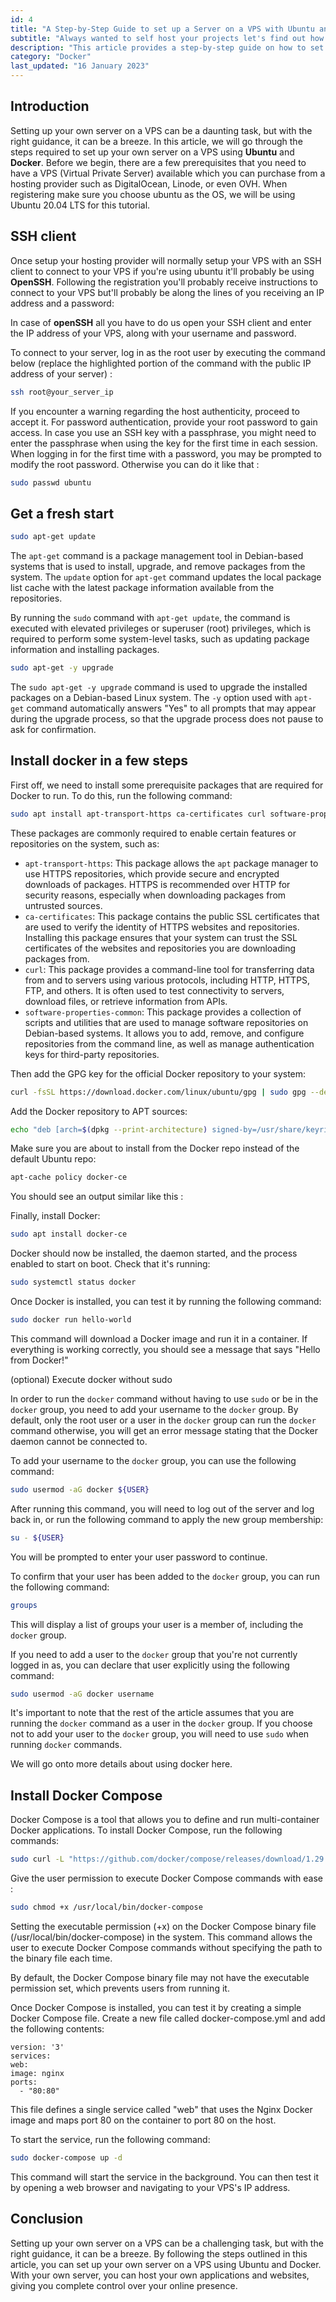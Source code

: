 ```yaml
---
id: 4
title: "A Step-by-Step Guide to set up a Server on a VPS with Ubuntu and Docker to host all your apps:"
subtitle: "Always wanted to self host your projects let's find out how !"
description: "This article provides a step-by-step guide on how to set up your own server on a VPS using Ubuntu and Docker. It walks through the process of connecting to your server, setting up the server with relevant config and installing Docker with docker compose."
category: "Docker"
last_updated: "16 January 2023"
---
```


## Introduction

Setting up your own server on a VPS can be a daunting task, but with the right guidance, it can be a breeze. In this article, we will go through the steps required to set up your own server on a VPS using **Ubuntu** and **Docker**. Before we begin, there are a few prerequisites that you need to have a VPS (Virtual Private Server) available which you can purchase from a hosting provider such as DigitalOcean, Linode, or even OVH. When registering make sure you choose ubuntu as the OS, we will be using Ubuntu 20.04 LTS for this tutorial.

## SSH client

Once setup your hosting provider will normally setup your VPS with an SSH client to connect to your VPS if you're using ubuntu it'll probably be using **OpenSSH**. Following the registration you'll probably receive instructions to connect to your VPS but'll probably be along the lines of you receiving an IP address and a password:

In case of **openSSH** all you have to do us open your SSH client and enter the IP address of your VPS, along with your username and password.

To connect to your server, log in as the root user by executing the command below (replace the highlighted portion of the command with the public IP address of your server) :

```bash
ssh root@your_server_ip
```

If you encounter a warning regarding the host authenticity, proceed to accept it. For password authentication, provide your root password to gain access. In case you use an SSH key with a passphrase, you might need to enter the passphrase when using the key for the first time in each session. When logging in for the first time with a password, you may be prompted to modify the root password. Otherwise you can do it like that :

```bash
sudo passwd ubuntu
```

## Get a fresh start

```bash
sudo apt-get update
```

The `apt-get` command is a package management tool in Debian-based systems that is used to install, upgrade, and remove packages from the system. The `update` option for `apt-get` command updates the local package list cache with the latest package information available from the repositories.

By running the `sudo` command with `apt-get update`, the command is executed with elevated privileges or superuser (root) privileges, which is required to perform some system-level tasks, such as updating package information and installing packages.

```bash
sudo apt-get -y upgrade
```

The `sudo apt-get -y upgrade` command is used to upgrade the installed packages on a Debian-based Linux system. The `-y` option used with `apt-get` command automatically answers "Yes" to all prompts that may appear during the upgrade process, so that the upgrade process does not pause to ask for confirmation.

## Install docker in a few steps

First off, we need to install some prerequisite packages that are required for Docker to run. To do this, run the following command:

```bash
sudo apt install apt-transport-https ca-certificates curl software-properties-common
```

These packages are commonly required to enable certain features or repositories on the system, such as:

- `apt-transport-https`: This package allows the `apt` package manager to use HTTPS repositories, which provide secure and encrypted downloads of packages. HTTPS is recommended over HTTP for security reasons, especially when downloading packages from untrusted sources.
- `ca-certificates`: This package contains the public SSL certificates that are used to verify the identity of HTTPS websites and repositories. Installing this package ensures that your system can trust the SSL certificates of the websites and repositories you are downloading packages from.
- `curl`: This package provides a command-line tool for transferring data from and to servers using various protocols, including HTTP, HTTPS, FTP, and others. It is often used to test connectivity to servers, download files, or retrieve information from APIs.
- `software-properties-common`: This package provides a collection of scripts and utilities that are used to manage software repositories on Debian-based systems. It allows you to add, remove, and configure repositories from the command line, as well as manage authentication keys for third-party repositories.

Then add the GPG key for the official Docker repository to your system:

```bash
curl -fsSL https://download.docker.com/linux/ubuntu/gpg | sudo gpg --dearmor -o /usr/share/keyrings/docker-archive-keyring.gpg
```

Add the Docker repository to APT sources:

```bash
echo "deb [arch=$(dpkg --print-architecture) signed-by=/usr/share/keyrings/docker-archive-keyring.gpg] https://download.docker.com/linux/ubuntu $(lsb_release -cs) stable" | sudo tee /etc/apt/sources.list.d/docker.list > /dev/null
```

Make sure you are about to install from the Docker repo instead of the default Ubuntu repo:

```bash
apt-cache policy docker-ce
```

You should see an output similar like this :

Finally, install Docker:

```bash
sudo apt install docker-ce
```

Docker should now be installed, the daemon started, and the process enabled to start on boot. Check that it's running:

```bash
sudo systemctl status docker
```

Once Docker is installed, you can test it by running the following command:

```bash
sudo docker run hello-world
```

This command will download a Docker image and run it in a container. If everything is working correctly, you should see a message that says "Hello from Docker!"

(optional) Execute docker without sudo

In order to run the `docker` command without having to use `sudo` or be in the `docker` group, you need to add your username to the `docker` group. By default, only the root user or a user in the `docker` group can run the `docker` command otherwise, you will get an error message stating that the Docker daemon cannot be connected to.

To add your username to the `docker` group, you can use the following command:

```bash
sudo usermod -aG docker ${USER}
```

After running this command, you will need to log out of the server and log back in, or run the following command to apply the new group membership:

```bash
su - ${USER}
```

You will be prompted to enter your user password to continue.

To confirm that your user has been added to the `docker` group, you can run the following command:

```bash
groups
```

This will display a list of groups your user is a member of, including the `docker` group.

If you need to add a user to the `docker` group that you're not currently logged in as, you can declare that user explicitly using the following command:

```bash
sudo usermod -aG docker username
```

It's important to note that the rest of the article assumes that you are running the `docker` command as a user in the `docker` group. If you choose not to add your user to the `docker` group, you will need to use `sudo` when running `docker` commands.

We will go onto more details about using docker here.

## Install Docker Compose

Docker Compose is a tool that allows you to define and run multi-container Docker applications. To install Docker Compose, run the following commands:

```bash
sudo curl -L "https://github.com/docker/compose/releases/download/1.29.2/docker-compose-$(uname -s)-$(uname -m)" -o /usr/local/bin/docker-compose
```

Give the user permission to execute Docker Compose commands with ease :

```bash
sudo chmod +x /usr/local/bin/docker-compose
```

Setting the executable permission (+x) on the Docker Compose binary file (/usr/local/bin/docker-compose) in the system. This command allows the user to execute Docker Compose commands without specifying the path to the binary file each time.

By default, the Docker Compose binary file may not have the executable permission set, which prevents users from running it.

Once Docker Compose is installed, you can test it by creating a simple Docker Compose file. Create a new file called docker-compose.yml and add the following contents:

```docker-compose
version: '3'
services:
web:
image: nginx
ports:
  - "80:80"
```

This file defines a single service called "web" that uses the Nginx Docker image and maps port 80 on the container to port 80 on the host.

To start the service, run the following command:

```bash
sudo docker-compose up -d
```

This command will start the service in the background. You can then test it by opening a web browser and navigating to your VPS's IP address.

## Conclusion

Setting up your own server on a VPS can be a challenging task, but with the right guidance, it can be a breeze. By following the steps outlined in this article, you can set up your own server on a VPS using Ubuntu and Docker. With your own server, you can host your own applications and websites, giving you complete control over your online presence.